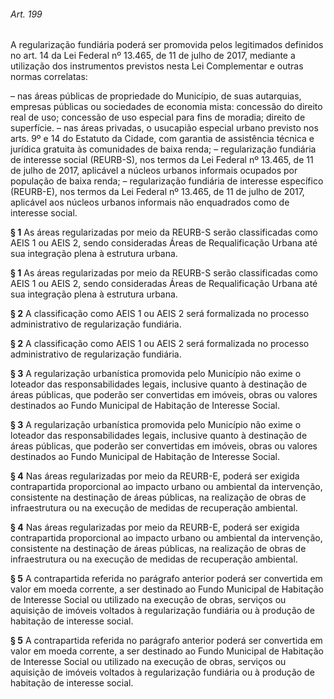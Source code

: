 
###### Art. 199
A regularização fundiária poderá ser promovida pelos legitimados definidos no art. 14 da Lei Federal nº 13.465, de 11 de julho de 2017, mediante a utilização dos instrumentos previstos nesta Lei Complementar e outras normas correlatas:

– nas áreas públicas de propriedade do Município, de suas autarquias, empresas públicas ou sociedades de economia mista:
concessão do direito real de uso;
concessão de uso especial para fins de moradia;
direito de superfície.
– nas áreas privadas, o usucapião especial urbano previsto nos arts. 9º e 14 do Estatuto da Cidade, com garantia de assistência técnica e jurídica gratuita às comunidades de baixa renda;
– regularização fundiária de interesse social (REURB-S), nos termos da Lei Federal nº 13.465, de 11 de julho de 2017, aplicável a núcleos urbanos informais ocupados por população de baixa renda;
– regularização fundiária de interesse específico (REURB-E), nos termos da Lei Federal nº 13.465, de 11 de julho de 2017, aplicável aos núcleos urbanos informais não enquadrados como de interesse social.

**§ 1** As áreas regularizadas por meio da REURB-S serão classificadas como AEIS 1 ou AEIS 2, sendo consideradas Áreas de Requalificação Urbana até sua integração plena à estrutura urbana.

**§ 1** As áreas regularizadas por meio da REURB-S serão classificadas como AEIS 1 ou AEIS 2, sendo consideradas Áreas de Requalificação Urbana até sua integração plena à estrutura urbana.

**§ 2** A classificação como AEIS 1 ou AEIS 2 será formalizada no processo administrativo de regularização fundiária.

**§ 2** A classificação como AEIS 1 ou AEIS 2 será formalizada no processo administrativo de regularização fundiária.

**§ 3** A regularização urbanística promovida pelo Município não exime o loteador das responsabilidades legais, inclusive quanto à destinação de áreas públicas, que poderão ser convertidas em imóveis, obras ou valores destinados ao Fundo Municipal de Habitação de Interesse Social.

**§ 3** A regularização urbanística promovida pelo Município não exime o loteador das responsabilidades legais, inclusive quanto à destinação de áreas públicas, que poderão ser convertidas em imóveis, obras ou valores destinados ao Fundo Municipal de Habitação de Interesse Social.

**§ 4** Nas áreas regularizadas por meio da REURB-E, poderá ser exigida contrapartida proporcional ao impacto urbano ou ambiental da intervenção, consistente na destinação de áreas públicas, na realização de obras de infraestrutura ou na execução de medidas de recuperação ambiental.

**§ 4** Nas áreas regularizadas por meio da REURB-E, poderá ser exigida contrapartida proporcional ao impacto urbano ou ambiental da intervenção, consistente na destinação de áreas públicas, na realização de obras de infraestrutura ou na execução de medidas de recuperação ambiental.

**§ 5** A contrapartida referida no parágrafo anterior poderá ser convertida em valor em moeda corrente, a ser destinado ao Fundo Municipal de Habitação de Interesse Social ou utilizado na execução de obras, serviços ou aquisição de imóveis voltados à regularização fundiária ou à produção de habitação de interesse social.

**§ 5** A contrapartida referida no parágrafo anterior poderá ser convertida em valor em moeda corrente, a ser destinado ao Fundo Municipal de Habitação de Interesse Social ou utilizado na execução de obras, serviços ou aquisição de imóveis voltados à regularização fundiária ou à produção de habitação de interesse social.
